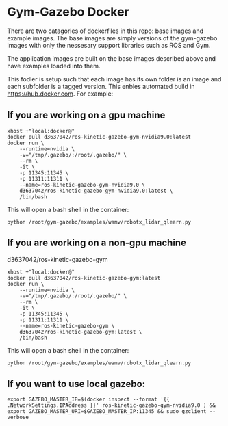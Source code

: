 # Gym-Gazebo Docker
There are two catagories of dockerfiles in this repo: base images and example images.  The base images are simply versions of the gym-gazebo images with only the nessesary support libraries such as ROS and Gym.

The application images are built on the base images described above and have examples loaded into them.

This fodler is setup such that each image has its own folder is an image and each subfolder is a tagged version.  This enbles automated build in https://hub.docker.com. For example:

## If you are working on a gpu machine
```
xhost +"local:docker@"
docker pull d3637042/ros-kinetic-gazebo-gym-nvidia9.0:latest
docker run \
    --runtime=nvidia \
    -v="/tmp/.gazebo/:/root/.gazebo/" \
    --rm \
    -it \
    -p 11345:11345 \
    -p 11311:11311 \
    --name=ros-kinetic-gazebo-gym-nvidia9.0 \
    d3637042/ros-kinetic-gazebo-gym-nvidia9.0:latest \
    /bin/bash
```
This will open a bash shell in the container:
```
python /root/gym-gazebo/examples/wamv/robotx_lidar_qlearn.py
```
## If you are working on a non-gpu machine
d3637042/ros-kinetic-gazebo-gym
```
xhost +"local:docker@"
docker pull d3637042/ros-kinetic-gazebo-gym:latest
docker run \
    --runtime=nvidia \
    -v="/tmp/.gazebo/:/root/.gazebo/" \
    --rm \
    -it \
    -p 11345:11345 \
    -p 11311:11311 \
    --name=ros-kinetic-gazebo-gym \
    d3637042/ros-kinetic-gazebo-gym:latest \
    /bin/bash
```
This will open a bash shell in the container:
```
python /root/gym-gazebo/examples/wamv/robotx_lidar_qlearn.py
```

## If you want to use local gazebo: 
```
export GAZEBO_MASTER_IP=$(docker inspect --format '{{ .NetworkSettings.IPAddress }}' ros-kinetic-gazebo-gym-nvidia9.0 ) && export GAZEBO_MASTER_URI=$GAZEBO_MASTER_IP:11345 && sudo gzclient --verbose
```



